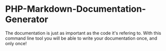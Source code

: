 # PHP-Markdown-Documentation-Generator

The documentation is just as important as the code it's refering to. With this command line tool 
you will be able to write your documentation once, and only once! 
